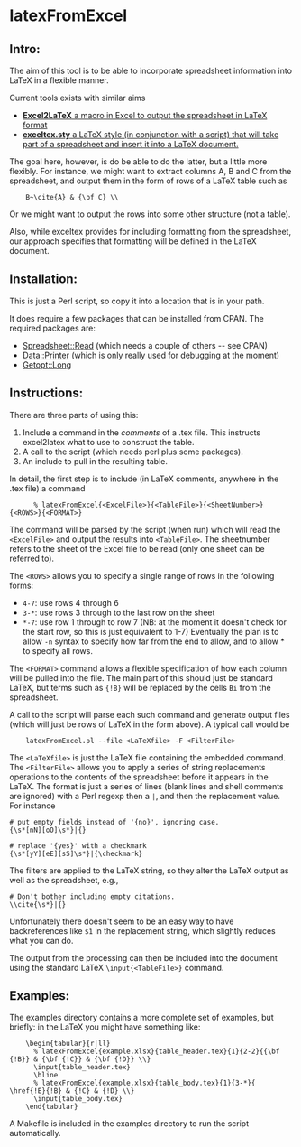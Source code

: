 # latexFromExcel

## Intro: 

The aim of this tool is to be able to incorporate spreadsheet
information into LaTeX in a flexible manner.

Current tools exists with similar aims
  + [**Excel2LaTeX** a macro in Excel to output the spreadsheet in LaTeX
    format](http://www.ctan.org/tex-archive/support/excel2latex/)
  + [**exceltex.sty** a LaTeX style (in conjunction with a script) that will take part of
    a spreadsheet and insert it into a LaTeX document.](http://www.physik.uni-freiburg.de/~doerr/exceltex/index.en.html)

The goal here, however, is do be able to do the latter, but a little
more flexibly. For instance, we might want to extract columns A, B and
C from the spreadsheet, and output them in the form of rows of a LaTeX
table such as
```
    B~\cite{A} & {\bf C} \\
```

Or we might want to output the rows into some other structure (not a
table). 

Also, while exceltex provides for including formatting from the
spreadsheet, our approach specifies that formatting will be defined in
the LaTeX document.

## Installation: 

This is just a Perl script, so copy it into a location that is in your
path. 

It does require a few packages that can be installed from CPAN. The
required packages are:
  + [Spreadsheet::Read](http://search.cpan.org/~hmbrand/Spreadsheet-Read/Read.pm)
  (which needs a couple of others -- see CPAN)
  + [Data::Printer](http://search.cpan.org/~garu/Data-Printer-0.35/lib/Data/Printer.pm) 
  (which is only really used for debugging at the moment)
  + [Getopt::Long](http://search.cpan.org/~jv/Getopt-Long-2.42/lib/Getopt/Long.pm)

## Instructions: 

There are three parts of using this:
  1. Include a command in the *comments* of a .tex file. This
     instructs excel2latex what to use to construct the table.
  2. A call to the script (which needs perl plus some packages).
  3. An include to pull in the resulting table.

In detail, the first step is to include (in LaTeX comments, anywhere
in the .tex file) a command
```
      % latexFromExcel{<ExcelFile>}{<TableFile>}{<SheetNumber>}{<ROWS>}{<FORMAT>}
```
The command will be parsed by the script (when run) which will read
the `<ExcelFile>` and output the results into `<TableFile>`.  The
sheetnumber refers to the sheet of the Excel file to be read (only one
sheet can be referred to). 

The `<ROWS>` allows you to specify a single range of rows in the
following forms:
 + `4-7`: use rows 4 through 6
 + `3-*`: use rows 3 through to the last row on the sheet
 + `*-7`: use row 1 through to row 7 (NB: at the moment it doesn't
          check for the start row, so this is just equivalent to 1-7)
Eventually the plan is to allow `-n` syntax to specify how far from
the end to allow, and to allow * to specify all rows.

The `<FORMAT>` command allows a flexible specification of how each
column will be pulled into the file. The main part of this should just
be standard LaTeX, but terms such as `{!B}` will be replaced by the
cells `Bi` from the spreadsheet.

A call to the script will parse each such command and generate output
files (which will just be rows of LaTeX in the form above). A typical
call would be
```
	latexFromExcel.pl --file <LaTeXfile> -F <FilterFile>
```
The `<LaTeXfile>` is just the LaTeX file containing the embedded
command. The `<FilterFile>` allows you to apply a series of string
replacements operations to the contents of the spreadsheet before it
appears in the LaTeX. The format is just a series of lines (blank
lines and shell comments are ignored) with a Perl regexp then a `|`,
and then the replacement value. For instance
```
# put empty fields instead of '{no}', ignoring case.
{\s*[nN][oO]\s*}|{}

# replace '{yes}' with a checkmark
{\s*[yY][eE][sS]\s*}|{\checkmark}
```

The filters are applied to the LaTeX string, so they alter the LaTeX
output as well as the spreadsheet, e.g.,
```
# Don't bother including empty citations.
\\cite{\s*}|{}
```
Unfortunately there doesn't seem to be an easy way to have
backreferences like `$1` in the replacement string, which slightly
reduces what you can do.

The output from the processing can then be included into the document
using the standard LaTeX `\input{<TableFile>}` command.

## Examples: 

The examples directory contains a more complete set of examples, but
briefly: in the LaTeX you might have something like:
```
    \begin{tabular}{r|ll}
      % latexFromExcel{example.xlsx}{table_header.tex}{1}{2-2}{{\bf {!B}} & {\bf {!C}} & {\bf {!D}} \\}
      \input{table_header.tex}
      \hline
      % latexFromExcel{example.xlsx}{table_body.tex}{1}{3-*}{  \href{!E}{!B} & {!C} & {!D} \\}
      \input{table_body.tex} 
    \end{tabular} 
```

A Makefile is included in the examples directory to run the script
automatically. 







